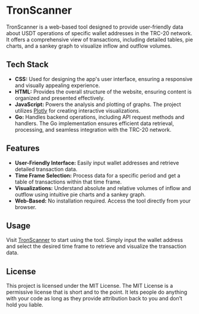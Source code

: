 # TronScanner

TronScanner is a web-based tool designed to provide user-friendly data about USDT operations of specific wallet addresses in the TRC-20 network. It offers a comprehensive view of transactions, including detailed tables, pie charts, and a sankey graph to visualize inflow and outflow volumes.

## Tech Stack

- **CSS:** Used for designing the app's user interface, ensuring a responsive and visually appealing experience.
- **HTML:** Provides the overall structure of the website, ensuring content is organized and presented effectively.
- **JavaScript:** Powers the analysis and plotting of graphs. The project utilizes [Plotly](https://plotly.com/) for creating interactive visualizations.
- **Go:** Handles backend operations, including API request methods and handlers. The Go implementation ensures efficient data retrieval, processing, and seamless integration with the TRC-20 network.

## Features

- **User-Friendly Interface:** Easily input wallet addresses and retrieve detailed transaction data.
- **Time Frame Selection:** Process data for a specific period and get a table of transactions within that time frame.
- **Visualizations:** Understand absolute and relative volumes of inflow and outflow using intuitive pie charts and a sankey graph.
- **Web-Based:** No installation required. Access the tool directly from your browser.

## Usage

Visit [TronScanner](https://tron-go-acjlbqquoq-uc.a.run.app) to start using the tool. Simply input the wallet address and select the desired time frame to retrieve and visualize the transaction data.

## License

This project is licensed under the MIT License. The MIT License is a permissive license that is short and to the point. It lets people do anything with your code as long as they provide attribution back to you and don’t hold you liable.



